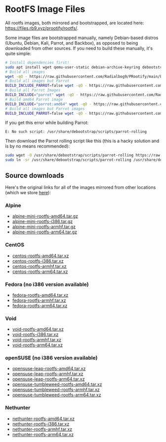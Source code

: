 # RootFS Image Files
All rootfs images, both mirrored and bootstrapped, are located here: https://files.rb9.xyz/prootify/rootfs/.

Some image files are bootstrapped manually, namely Debian-based distros (Ubuntu, Debian, Kali, Parrot, and Backbox), as opposed to being downloaded from other sources.
If you need to build these manually, it's quite simple:
```bash
# Install dependencies first!
sudo apt install wget qemu-user-static debian-archive-keyring debootstrap
# Build all images
wget -qO - https://raw.githubusercontent.com/Radialbog9/PRootify/main/bootstrap-images.sh | sudo bash
# Build all images but Parrot
BUILD_INCLUDE_PARROT=false wget -qO - https://raw.githubusercontent.com/Radialbog9/PRootify/main/bootstrap-images.sh | sudo bash
# Build all Parrot Images
BUILD_INCLUDE="parrot" wget -qO - https://raw.githubusercontent.com/Radialbog9/PRootify/main/bootstrap-images.sh | sudo bash
# Build amd64 Parrot image
BUILD_INCLUDE="parrot:amd64" wget -qO - https://raw.githubusercontent.com/Radialbog9/PRootify/main/bootstrap-images.sh | sudo bash
# Build all images but Parrot images
BUILD_INCLUDE_PARROT=false wget -qO - https://raw.githubusercontent.com/Radialbog9/PRootify/main/bootstrap-images.sh | sudo bash
```

If you get this error while building Parrot:
```
E: No such script: /usr/share/debootstrap/scripts/parrot-rolling
```
Then download the Parrot rolling script like this (this is a hacky solution and is by no means recommended):
```bash
sudo wget -O /usr/share/debootstrap/scripts/parrot-rolling https://raw.githubusercontent.com/ParrotSec/debootstrap/master/scripts/parrot-rolling
sudo ln -sr /usr/share/debootstrap/scripts/parrot-rolling /usr/share/debootstrap/scripts/rolling
```


## Source downloads
Here's the original links for all of the images mirrored from other locations (which we store [here](https://files.rb9.xyz/prootify/rootfs/)):
### Alpine
* [alpine-mini-rootfs-amd64.tar.gz](http://dl-cdn.alpinelinux.org/alpine/latest-stable/releases/x86_64/alpine-minirootfs-3.15.1-x86_64.tar.gz)
* [alpine-mini-rootfs-i386.tar.gz](http://dl-cdn.alpinelinux.org/alpine/latest-stable/releases/x86/alpine-minirootfs-3.15.1-x86.tar.gz)
* [alpine-mini-rootfs-armhf.tar.gz](http://dl-cdn.alpinelinux.org/alpine/latest-stable/releases/armhf/alpine-minirootfs-3.15.1-armhf.tar.gz)
* [alpine-mini-rootfs-arm64.tar.gz](http://dl-cdn.alpinelinux.org/alpine/latest-stable/releases/aarch64/alpine-minirootfs-3.15.1-aarch64.tar.gz)
### CentOS
* [centos-rootfs-amd64.tar.xz](https://raw.githubusercontent.com/EXALAB/Anlinux-Resources/master/Rootfs/CentOS/amd64/centos-rootfs-amd64.tar.xz)
* [centos-rootfs-i386.tar.xz](https://raw.githubusercontent.com/EXALAB/Anlinux-Resources/master/Rootfs/CentOS/i386/centos-rootfs-i386.tar.xz)
* [centos-rootfs-armhf.tar.xz](https://raw.githubusercontent.com/EXALAB/Anlinux-Resources/master/Rootfs/CentOS/armhf/centos-rootfs-armhf.tar.xz)
* [centos-rootfs-arm64.tar.xz](https://raw.githubusercontent.com/EXALAB/Anlinux-Resources/master/Rootfs/CentOS/arm64/centos-rootfs-arm64.tar.xz)
### Fedora (no i386 version available)
* [fedora-rootfs-amd64.tar.xz](https://raw.githubusercontent.com/EXALAB/Anlinux-Resources/master/Rootfs/Fedora/amd64/fedora-rootfs-amd64.tar.xz)
* [fedora-rootfs-armhf.tar.xz](https://raw.githubusercontent.com/EXALAB/Anlinux-Resources/master/Rootfs/Fedora/armhf/fedora-rootfs-armhf.tar.xz)
* [fedora-rootfs-arm64.tar.xz](https://raw.githubusercontent.com/EXALAB/Anlinux-Resources/master/Rootfs/Fedora/arm64/fedora-rootfs-arm64.tar.xz)
### Void
* [void-rootfs-amd64.tar.xz](https://alpha.de.repo.voidlinux.org/live/current/void-x86_64-ROOTFS-20210930.tar.xz)
* [void-rootfs-i386.tar.xz](https://alpha.de.repo.voidlinux.org/live/current/void-i686-ROOTFS-20210930.tar.xz)
* [void-rootfs-armhf.tar.xz](https://alpha.de.repo.voidlinux.org/live/current/void-armv7l-ROOTFS-20210930.tar.xz)
* [void-rootfs-arm64.tar.xz](https://alpha.de.repo.voidlinux.org/live/current/void-aarch64-ROOTFS-20210930.tar.xz)
### openSUSE (no i386 version available)
* [opensuse-leap-rootfs-amd64.tar.xz](https://raw.githubusercontent.com/EXALAB/Anlinux-Resources/master/Rootfs/openSUSE/Leap/amd64/openSUSE-Leap-rootfs-amd64.tar.xz)
* [opensuse-leap-rootfs-armhf.tar.xz](https://raw.githubusercontent.com/EXALAB/Anlinux-Resources/master/Rootfs/openSUSE/Leap/armhf/openSUSE-Leap-rootfs-armhf.tar.xz)
* [opensuse-leap-rootfs-arm64.tar.xz](https://raw.githubusercontent.com/EXALAB/Anlinux-Resources/master/Rootfs/openSUSE/Leap/arm64/openSUSE-Leap-rootfs-arm64.tar.xz)
* [opensuse-tumbleweed-rootfs-amd64.tar.xz](https://raw.githubusercontent.com/EXALAB/Anlinux-Resources/master/Rootfs/openSUSE/Tumbleweed/amd64/openSUSE-Tumbleweed-rootfs-amd64.tar.xz)
* [opensuse-tumbleweed-rootfs-armhf.tar.xz](https://raw.githubusercontent.com/EXALAB/Anlinux-Resources/master/Rootfs/openSUSE/Tumbleweed/armhf/openSUSE-Tumbleweed-rootfs-armhf.tar.xz)
* [opensuse-tumbleweed-rootfs-arm64.tar.xz](https://raw.githubusercontent.com/EXALAB/Anlinux-Resources/master/Rootfs/openSUSE/Tumbleweed/arm64/openSUSE-Tumbleweed-rootfs-arm64.tar.xz)
### Nethunter
* [nethunter-rootfs-amd64.tar.xz](https://build.nethunter.com/kalifs/kalifs-latest/kalifs-amd64-full.tar.xz)
* [nethunter-rootfs-i386.tar.xz](https://build.nethunter.com/kalifs/kalifs-latest/kalifs-i386-full.tar.xz)
* [nethunter-rootfs-armhf.tar.xz](https://build.nethunter.com/kalifs/kalifs-latest/kalifs-armhf-full.tar.xz)
* [nethunter-rootfs-arm64.tar.xz](https://build.nethunter.com/kalifs/kalifs-latest/kalifs-arm64-full.tar.xz)
